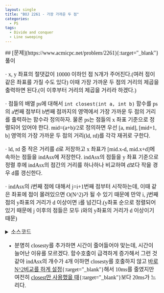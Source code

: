 ```yaml
---
layout: single
title: "BOJ 2261 - 가장 가까운 두 점"
categories:
  - PS
tags:
  - Divide and conquer
  - Line sweeping
---
```


<div markdown="1" style="font-size:18px;font-family:Consolas, '맑은 고딕';">
## [문제](https://www.acmicpc.net/problem/2261){:target="_blank"} 풀이

· x, y 좌표의 절댓값이 10000 이하인 점 N개가 주어진다.(여러 점이 같은 좌표를 가질 수도 있다) 이때 가장 가까운 두 점의 거리의 제곱을 출력하면 된다.(이 이후부터 거리의 제곱을 거리라 하겠다.)

· 점들의 배열 ps에 대해서 `int closest(int a, int b)` 함수를 ps의 a번째 점부터 b번째 점까지의 영역에서 가장 가까운 두 점의 거리를 출력하는 함수라 정의하자. 물론 ps는 점들의 x 좌표 기준으로 정렬되어 있어야 한다. mid=(a+b)/2로 정의하면 우선 [a, mid], [mid+1, b] 영역의 가장 가까운 두 점의 거리(ld, rd)를 각각 재귀로 구한다.

· ld, rd 중 작은 거리를 d로 저장하고 x 좌표가 [mid.x-d, mid.x+d]에 속하는 점들을 indAsx에 저장한다. indAsx의 점들을 y 좌표 기준으로 정렬 후에 indAsx의 점간의 거리를 하나하나 비교하며 d보다 작을 경우 d를 갱신한다.

· indAsx의 i번째 점에 대해서 j=i+1번째 점부터 시작하는데, 이때 같은 좌표에 점이 몰려있으면 O(N^2)가 될 수 있기 때문에 만약 i, j번째 점의 y좌표의 거리가 d 이상이면 i를 넘긴다.(y좌표 순으로 정렬되어있기 때문에 j 이후의 점들은 모두 i와의 y좌표의 거리가 d 이상이기 때문)

<details>
<summary>소스코드</summary>
<div markdown="1" style="font-size:20px;font-family:'Consolas', 맑은 고딕;">
```cpp
// closest, 88ms
#include<bits/stdc++.h>
using namespace std;
typedef vector<int> vi;
typedef pair<int, int> pii;

int mid(int s, int e){return (s+e)>>1;}
int dist(pii a, pii b){
	return pow(a.first-b.first, 2)+pow(a.second-b.second, 2);
	// return (a.first-b.first)*(a.first-b.first)+(a.second-b.second)*(a.second-b.second);
}
bool comparey(pii a, pii b);
int paramsearch(vector<pii>& p, int l, int r, int piv, int d, int ord);
int closest(vector<pii>& p, int s, int e);

int main()
{
	ios::sync_with_stdio(false);
	cin.tie(0);
	int n;
	cin>>n;
	vector<pii> p(n);
	for(auto& i:p){
		int x, y;
		cin>>x>>y;
		i={x, y};
	}
	sort(p.begin(), p.end());
	cout<<closest(p, 0, n-1);
}

bool comparey(pii a, pii b){
	if(a.second==b.second) return a.first<b.first;
	return a.second<b.second;
}

int paramsearch(vector<pii>& p, int l, int r, int piv, int d, int ord){//1:left, 0:right
	while(l<=r){
		int m=mid(l, r), md;
		md=p[m].first-p[piv].first;
		md*=md;
		if(md>d){
			if(ord) l=m+1;
			else r=m-1;
		}
		else{
			if(ord) r=m-1;
			else l=m+1;
		}
	}
	return l-1;
}

int closest(vector<pii>& p, int s, int e){
	if(s==e) return 800000001;
	if(e-s==1) return dist(p[s], p[e]);
	
	int d1, d2, d=800000001;
	d1=closest(p, s, mid(s, e));
	d2=closest(p, mid(s, e)+1, e);
	if(d1<d2) d=d1;
	else d=d2;
	
	d1=paramsearch(p, s, mid(s, e)-1, mid(s, e), d, 1);
	d2=paramsearch(p, mid(s, e)+1, e, mid(s, e), d, 0);
	if(d1==s-1) d1++;
	vector<pii> ind;
	for(int i=d1;i<=d2;i++) ind.push_back(p[i]);
	sort(ind.begin(), ind.end(), comparey);
	
	for(int i=0;i<ind.size()-1;i++) for(int j=i+1;j<ind.size();j++){
		int ydiff=ind[j].second-ind[i].second;
		ydiff*=ydiff;
		if(ydiff>=d) break;
		ydiff=dist(ind[i], ind[j]);
		if(ydiff<d) d=ydiff;
	}
	return d;
}
```

</div>
</details> 
<br>

## 풀고나서  

- 내가 제출한 코드들 흐름
	- 처음에는 indAsx를 [s, e]를 돌면서 추가함 -> O(N)
	- parametric search를 이용해서 indAsx의 시작/끝 인덱스를 구하고 그 부분만 바로 추가시킴 -> O(logN)
	- closesty를 정의해 closest와 같은 방법으로 d'를 구하고 y좌표 기준 +-d'를 N^2 비교 -> 결과적으로 재귀호출 비용이 증가해서 시간이 더 걸리게됨(아래 코드 참고)
		- closesty를 추가한 이유 : x 좌표 기준 [mid.x-d, mid.x+d]의 영역에 점이 많을 경우에 N^2가 비효율적인 것 같았음

<details>
<summary>closesty 코드</summary>
<div markdown="1" style="font-size:20px;font-family:'Consolas', 맑은 고딕;">
```cpp
// closesty, 108ms
#include<bits/stdc++.h>
using namespace std;
typedef vector<int> vi;
typedef pair<int, int> pii;

int mid(int s, int e){return (s+e)>>1;}
int dist(pii a, pii b){return pow(a.first-b.first, 2)+pow(a.second-b.second, 2);}
bool comparey(pii a, pii b);
int paramsearch(vector<pii>& p, int l, int r, int piv, int d, int ord);
int closest(vector<pii>& p, int s, int e);
int closesty(vector<pii>& ind, int s, int e);

int main()
{
	ios::sync_with_stdio(false);
	cin.tie(0);
	int n;
	cin>>n;
	vector<pii> p(n);
	for(auto& i:p){
		int x, y;
		cin>>x>>y;
		i={x, y};
	}
	sort(p.begin(), p.end());
	cout<<closest(p, 0, n-1);
}

bool comparey(pii a, pii b){
	if(a.second==b.second) return a.first<b.first;
	return a.second<b.second;
}

int paramsearch(vector<pii>& p, int l, int r, int piv, int d, int ord, int xy){//1:left, 0:right
	while(l<=r){
		int m=mid(l, r), md;
		if(xy) md=p[m].first-p[piv].first;
		else md=p[m].second-p[piv].second;
		md*=md;
		if(md>d){
			if(ord) l=m+1;
			else r=m-1;
		}
		else{
			if(ord) r=m-1;
			else l=m+1;
		}
	}
	return l-1;
}

int closest(vector<pii>& p, int s, int e){
	if(s==e) return 800000001;
	if(e-s==1) return dist(p[s], p[e]);
	
	int d1, d2, d;
	d1=closest(p, s, mid(s, e));
	d2=closest(p, mid(s, e)+1, e);
	if(d1<d2) d=d1;
	else d=d2;
	
	d1=paramsearch(p, s, mid(s, e)-1, mid(s, e), d, 1, 1);
	d2=paramsearch(p, mid(s, e)+1, e, mid(s, e), d, 0, 1);
	if(d1==s-1) d1++;
	vector<pii> ind;
	for(int i=d1;i<=d2;i++) ind.push_back(p[i]);
	sort(ind.begin(), ind.end(), comparey);
	if(ind.size()<4){
		for(int i=0;i<ind.size()-1;i++) for(int j=i+1;j<ind.size();j++){
			int ydiff=ind[j].second-ind[i].second;
			ydiff*=ydiff;
			if(ydiff>=d) break;
			ydiff=dist(ind[i], ind[j]);
			if(ydiff<d) d=ydiff;
		}
		return d;
	}
	else{
		int yd=closesty(ind, 0, ind.size()-1);
		if(yd<d) return yd;
		else return d;
	}
}

int closesty(vector<pii>& ind, int s, int e){
	if(s==e) return 800000001;
	if(e-s==1) return dist(ind[s], ind[e]);
	
	int d1, d2, d;
	d1=closesty(ind, s, mid(s, e));
	d2=closesty(ind, mid(s, e)+1, e);
	if(d1<d2) d=d1;
	else d=d2;
	if(d==0) return 0;
	d1=paramsearch(ind, s, mid(s, e)-1, mid(s, e), d, 1, 0);
	d2=paramsearch(ind, mid(s, e)+1, e, mid(s, e), d, 0, 0);
	if(d1==s-1) d1++;
	for(int i=d1;i<d2;i++) for(int j=i+1;j<=d2;j++){
		if(d<(ind[j].first-ind[i].first)*(ind[j].first-ind[i].first)) break;
		int xd=dist(ind[i], ind[j]);
		if(xd<d) d=xd;
	}
	return d;
}
```
</div>
</details> 

- 분명히 closesty를 추가하면 시간이 줄어들어야 맞는데, 시간이 늘어난 이유를 모르겠다. 함수호출이 급격하게 증가해서 그런 것같아 indAsx의 개수가 4개 이하면 closesty를 호출하지 않고 [바로 N^2비교를 하게 설정](https://www.acmicpc.net/source/25376177){:target="_blank"}해서 10ms를 줄였지만 여전히 [closest만 사용했을 때](https://www.acmicpc.net/source/23912456){:target="_blank"}보다 20ms가 느리다.

</div>